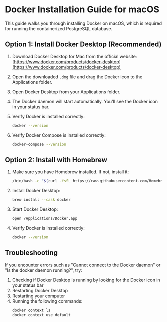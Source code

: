 # Docker Installation Guide for macOS

This guide walks you through installing Docker on macOS, which is required for running the containerized PostgreSQL database.

## Option 1: Install Docker Desktop (Recommended)

1. Download Docker Desktop for Mac from the official website:
   [https://www.docker.com/products/docker-desktop](https://www.docker.com/products/docker-desktop)

2. Open the downloaded `.dmg` file and drag the Docker icon to the Applications folder.

3. Open Docker Desktop from your Applications folder.

4. The Docker daemon will start automatically. You'll see the Docker icon in your status bar.

5. Verify Docker is installed correctly:
   ```bash
   docker --version
   ```

6. Verify Docker Compose is installed correctly:
   ```bash
   docker-compose --version
   ```

## Option 2: Install with Homebrew

1. Make sure you have Homebrew installed. If not, install it:
   ```bash
   /bin/bash -c "$(curl -fsSL https://raw.githubusercontent.com/Homebrew/install/HEAD/install.sh)"
   ```

2. Install Docker Desktop:
   ```bash
   brew install --cask docker
   ```

3. Start Docker Desktop:
   ```bash
   open /Applications/Docker.app
   ```

4. Verify Docker is installed correctly:
   ```bash
   docker --version
   ```

## Troubleshooting

If you encounter errors such as "Cannot connect to the Docker daemon" or "Is the docker daemon running?", try:

1. Checking if Docker Desktop is running by looking for the Docker icon in your status bar
2. Restarting Docker Desktop
3. Restarting your computer
4. Running the following commands:
   ```bash
   docker context ls
   docker context use default
